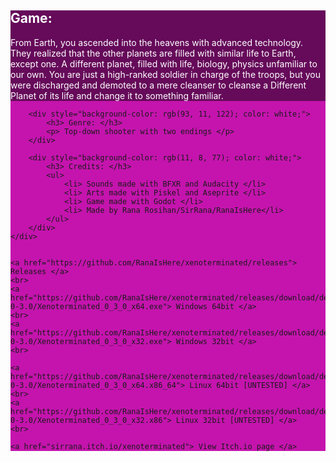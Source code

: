 <html>
    
<body>
    <div style="background-color: rgb(196, 20, 173)">
        <div style="background-color: rgb(102, 10, 90); color: white;"> 
            <h2> Game: </h2>
            <p> From Earth, you ascended into the heavens with advanced technology. They realized that the other planets are filled with similar life to Earth, except one. A different         planet, filled with life, biology, physics unfamiliar to our own. You are just a high-ranked soldier in charge of the troops, but you were discharged and demoted to a mere         cleanser to cleanse a Different Planet of its life and change it to something familiar. </p>
        </div>

        <div style="background-color: rgb(93, 11, 122); color: white;"> 
            <h3> Genre: </h3>
            <p> Top-down shooter with two endings </p>
        </div>
        
        <div style="background-color: rgb(11, 8, 77); color: white;"> 
            <h3> Credits: </h3>
            <ul>
                <li> Sounds made with BFXR and Audacity </li>
                <li> Arts made with Piskel and Aseprite </li>
                <li> Game made with Godot </li>
                <li> Made by Rana Rosihan/SirRana/RanaIsHere</li>
            </ul>
        </div>
    </div>
    
    
    <a href="https://github.com/RanaIsHere/xenoterminated/releases"> Releases </a>
    <br>
    <a href="https://github.com/RanaIsHere/xenoterminated/releases/download/dev-0-3.0/Xenoterminated_0_3_0_x64.exe"> Windows 64bit </a>
    <br>
    <a href="https://github.com/RanaIsHere/xenoterminated/releases/download/dev-0-3.0/Xenoterminated_0_3_0_x32.exe"> Windows 32bit </a>
    <br>
    
    <a href="https://github.com/RanaIsHere/xenoterminated/releases/download/dev-0-3.0/Xenoterminated_0_3_0_x64.x86_64"> Linux 64bit [UNTESTED] </a>
    <br>
    <a href="https://github.com/RanaIsHere/xenoterminated/releases/download/dev-0-3.0/Xenoterminated_0_3_0_x32.x86"> Linux 32bit [UNTESTED] </a>
    <br>
    
    <a href="sirrana.itch.io/xenoterminated"> View Itch.io page </a>
</body>

</html>

